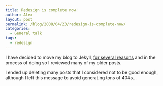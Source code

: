 ```yaml
---
title: Redesign is complete now!
author: Alex
layout: post
permalink: /blog/2008/04/23/redesign-is-complete-now/
categories:
  - General talk
tags:
  - redesign
---
```

 

I have decided to move my blog to Jekyll, [for several reasons](http://carlboettiger.info/2012/05/01/Jekyll-vs-Wordpress.html) and in the process of doing so I reviewed many of my older posts.

I ended up deleting many posts that I considered not to be good enough, although I left this message to avoid generating tons of 404s... 